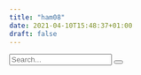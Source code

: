 ```yaml
---
title: "ham08"
date: 2021-04-10T15:48:37+01:00
draft: false
---
```


<section class="page-content">
    <section class="search">
    <form>
        <input type="search" placeholder="Search...">
        <button type="submit" aria-lable="submit form">
        </button>
    </form>
    </section>
    <section class="grid">
    <article>
        <div id="ham">
            <script>renderSpec('ham08.aa.json', 'ham', 500, undefined);</script>
        </div>
    </article>
    <article>
        <div id="ham1">
            <script>renderSpec('ham08_pie.aa.json', 'ham1', 500, undefined);</script>
        </div>
    </article>
    <article>
        <div id="ham2">
            <script>renderSpec('ham08_pie1.aa.json', 'ham2', 500, undefined);</script>
        </div>
    </article>
    </section>
</section>
